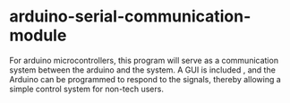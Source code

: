 arduino-serial-communication-module
===================================

For arduino microcontrollers, this program will serve as a communication system between the arduino and the system. A GUI is included , and the Arduino can be programmed to respond to the signals, thereby allowing a simple control system for non-tech users.
